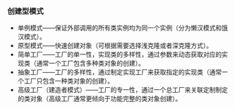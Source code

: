 ### 创建型模式
- 单例模式——保证外部调用的所有类实例均为同一个实例（分为懒汉模式和饿汉模式）。
- 原型模式——快速创建对象（可根据需要选择浅克隆或者深克隆方式）。
- 简单工厂——工厂的单一性，实现类的多样性，通过参数来动态获取对应的实现类（通常一个工厂包含多种类对象的创建）。
- 抽象工厂——工厂的多样性，通过制定实现工厂来获取指定的实现类（通常一个工厂只包含一种类对象的创建）。
- 高级工厂（建造者模式）——工厂的专一性，通过一个总工厂来关联定制制定的类对象（高级工厂通常更倾向于功能完整的类对象创建）。